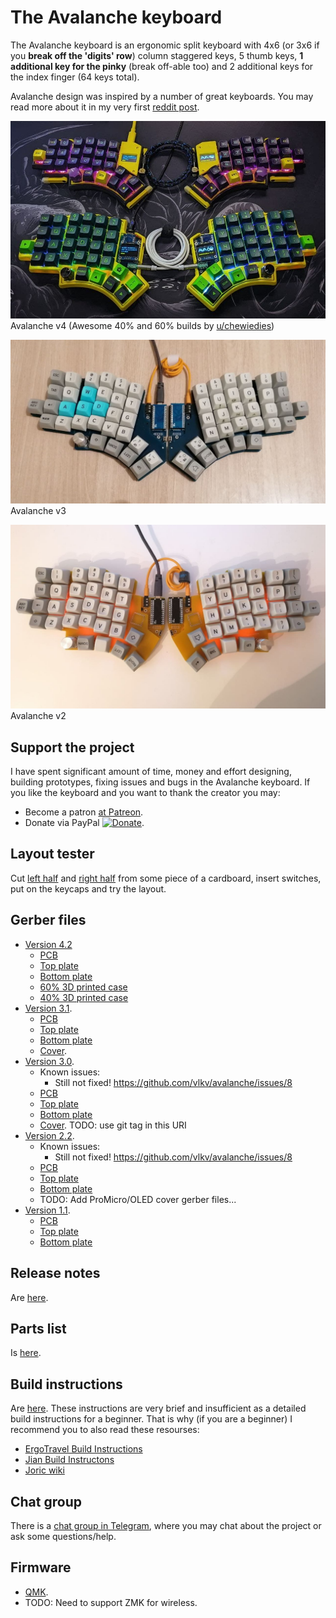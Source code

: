 # The Avalanche keyboard

The Avalanche keyboard is an ergonomic split keyboard with 4x6 (or 3x6 if you **break off the 'digits' row**) column staggered keys,
5 thumb keys, **1 additional key for the pinky** (break off-able too) and 2 additional keys for the index finger (64 keys total).

Avalanche design was inspired by a number of great keyboards. You may read more about it
in my very first [reddit post](https://www.reddit.com/r/MechanicalKeyboards/comments/mkwddp/introducing_the_avalanche_yet_another_one_ergo/).

![The Avalanche keyboard v4](/images/avalanche_v4-1.jpg)
Avalanche v4 (Awesome 40% and 60% builds by [u/chewiedies](https://www.reddit.com/user/chewiedies))

![The Avalanche keyboard v3](/images/avalanche_v3-0.jpg)
Avalanche v3

![The Avalanche keyboard v2](/images/avalanche_v2-0.jpg)
Avalanche v2

## Support the project

I have spent significant amount of time, money and effort designing, building prototypes, fixing issues and bugs in
the Avalanche keyboard. If you like the keyboard and you want to thank the creator you may:
* Become a patron [at Patreon](https://www.patreon.com/vitvlkv).
* Donate via PayPal [![Donate](https://img.shields.io/badge/Donate-PayPal-green.svg)](https://www.paypal.com/cgi-bin/webscr?cmd=_s-xclick&hosted_button_id=99MYK4CNR8DP2).


## Layout tester

Cut [left half](https://github.com/vlkv/avalanche/blob/master/layout_tester/pdf/Avalanche_v3_0_left_A4.pdf) and
[right half](https://github.com/vlkv/avalanche/blob/master/layout_tester/pdf/Avalanche_v3_0_right_A4.pdf)
from some piece of a cardboard, insert switches, put on the keycaps and try the layout.


## Gerber files

* [Version 4.2](https://github.com/vlkv/avalanche/tree/v4.2)
  * [PCB](https://github.com/vlkv/avalanche/blob/v4.2/pcb/Gerbers_pcb_v4_2.zip)
  * [Top plate](https://github.com/vlkv/avalanche/blob/v4.1/plate_top/Gerbers_plate_top_v4_1.zip)
  * [Bottom plate](https://github.com/vlkv/avalanche/blob/v4.1/plate_bottom/Gerbers_plate_bottom_v4_1.zip)
  * [60% 3D printed case](https://www.thingiverse.com/thing:5183389)
  * [40% 3D printed case](https://www.thingiverse.com/thing:5183613)
* [Version 3.1](https://github.com/vlkv/avalanche/tree/v3.1).
  * [PCB](https://github.com/vlkv/avalanche/blob/v3.1/pcb/Gerbers_pcb_v3_1.zip)
  * [Top plate](https://github.com/vlkv/avalanche/blob/v3.1/plate_top/Gerbers_plate_top_v3_0.zip)
  * [Bottom plate](https://github.com/vlkv/avalanche/blob/v3.1/plate_bottom/Gerbers_plate_bottom_v3_0.zip)
  * [Cover](https://github.com/vlkv/avalanche/blob/v3.1/cover/Gerbers_cover_v3_0.zip).
* [Version 3.0](https://github.com/vlkv/avalanche/tree/v3.0).
  * Known issues:
    * Still not fixed! https://github.com/vlkv/avalanche/issues/8
  * [PCB](https://github.com/vlkv/avalanche/blob/v3.0/pcb/Gerbers_pcb_v3_0.zip)
  * [Top plate](https://github.com/vlkv/avalanche/blob/v3.0/plate_top/Gerbers_plate_top_v3_0.zip)
  * [Bottom plate](https://github.com/vlkv/avalanche/blob/v3.0/plate_bottom/Gerbers_plate_bottom_v3_0.zip)
  * [Cover](https://github.com/vlkv/avalanche/blob/master/cover/Gerbers_cover_v3_0.zip). TODO: use git tag in this URI
* [Version 2.2](https://github.com/vlkv/avalanche/tree/v2.2).
  * Known issues:
    * Still not fixed! https://github.com/vlkv/avalanche/issues/8
  * [PCB](https://github.com/vlkv/avalanche/blob/v2.2/pcb/Gerbers_pcb.zip)
  * [Top plate](https://github.com/vlkv/avalanche/blob/v2.2/plate_top/Gerbers_plate_top.zip)
  * [Bottom plate](https://github.com/vlkv/avalanche/blob/v2.2/plate_bottom/Gerbers_plate_bottom.zip)
  * TODO: Add ProMicro/OLED cover gerber files...
* [Version 1.1](https://github.com/vlkv/avalanche/tree/v1.1).
  * [PCB](https://github.com/vlkv/avalanche/blob/v1.1/pcb/Gerbers_pcb.zip)
  * [Top plate](https://github.com/vlkv/avalanche/blob/v1.1/plate_top/Gerbers_plate_top.zip)
  * [Bottom plate](https://github.com/vlkv/avalanche/blob/v1.1/plate_bottom/Gerbers_plate_bottom.zip)


## Release notes
Are [here](https://github.com/vlkv/avalanche/blob/master/release_notes.md).


## Parts list
Is [here](https://github.com/vlkv/avalanche/blob/master/parts_list.md).


## Build instructions

Are [here](https://github.com/vlkv/avalanche/blob/master/build_instructions.md). These instructions are very brief
and insufficient as a detailed build instructions for a beginner. That is why (if you are a beginner) I recommend you
to also read these resourses:
* [ErgoTravel Build Instructions](https://github.com/jpconstantineau/ErgoTravel/blob/master/BuildInstructions.md)
* [Jian Build Instructons](https://telegra.ph/Gajd-po-sborke-Jian-12-08)
* [Joric wiki](https://github.com/joric/jorne/wiki)


## Chat group
There is a [chat group in Telegram](https://t.me/avalanche_kb), where you may chat about the project or ask some questions/help.


## Firmware

* [QMK](https://github.com/vlkv/qmk_firmware/tree/master/keyboards/avalanche).
* TODO: Need to support ZMK for wireless.
